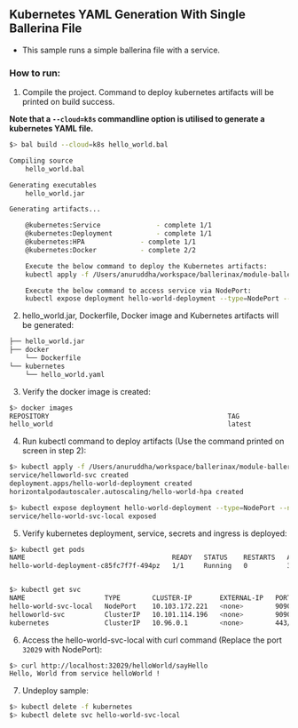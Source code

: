 ## Kubernetes YAML Generation With Single Ballerina File

- This sample runs a simple ballerina file with a service.   

### How to run:

1. Compile the project. Command to deploy kubernetes artifacts will be printed on build success.

**Note that a `--cloud=k8s` commandline option is utilised to generate a kubernetes YAML file.**
```bash
$> bal build --cloud=k8s hello_world.bal 

Compiling source
	hello_world.bal

Generating executables
	hello_world.jar

Generating artifacts...

	@kubernetes:Service 			 - complete 1/1
	@kubernetes:Deployment 			 - complete 1/1
	@kubernetes:HPA 			 - complete 1/1
	@kubernetes:Docker 			 - complete 2/2

	Execute the below command to deploy the Kubernetes artifacts:
	kubectl apply -f /Users/anuruddha/workspace/ballerinax/module-ballerina-c2c/samples/sample1/kubernetes

	Execute the below command to access service via NodePort:
	kubectl expose deployment hello-world-deployment --type=NodePort --name=hello-world-svc-local
```

2. hello_world.jar, Dockerfile, Docker image and Kubernetes artifacts will be generated: 
```bash
├── hello_world.jar                                    
├── docker                                             
    └── Dockerfile                                                                              
└── kubernetes
    └── hello_world.yaml        
```

3. Verify the docker image is created:
```bash
$> docker images
REPOSITORY                                             TAG                                              IMAGE ID            CREATED             SIZE
hello_world                                            latest                                           96d3dddb6cb3        2 minutes ago       137MB
```

4. Run kubectl command to deploy artifacts (Use the command printed on screen in step 2):
```bash
$> kubectl apply -f /Users/anuruddha/workspace/ballerinax/module-ballerina-c2c/samples/sample1/kubernetes
service/helloworld-svc created
deployment.apps/hello-world-deployment created
horizontalpodautoscaler.autoscaling/hello-world-hpa created

$> kubectl expose deployment hello-world-deployment --type=NodePort --name=hello-world-svc-local
service/hello-world-svc-local exposed
```

5. Verify kubernetes deployment, service, secrets and ingress is deployed:
```bash
$> kubectl get pods
NAME                                     READY   STATUS    RESTARTS   AGE
hello-world-deployment-c85fc7f7f-494pz   1/1     Running   0          38s


$> kubectl get svc
NAME                    TYPE        CLUSTER-IP       EXTERNAL-IP   PORT(S)          AGE
hello-world-svc-local   NodePort    10.103.172.221   <none>        9090:32029/TCP   80s
helloworld-svc          ClusterIP   10.101.114.196   <none>        9090/TCP         90s
kubernetes              ClusterIP   10.96.0.1        <none>        443/TCP          55d
```

6. Access the hello-world-svc-local with curl command (Replace the port `32029` with NodePort):

```bash
$> curl http://localhost:32029/helloWorld/sayHello
Hello, World from service helloWorld !
```

7. Undeploy sample:
```bash
$> kubectl delete -f kubernetes
$> kubectl delete svc hello-world-svc-local
```
